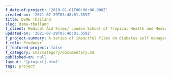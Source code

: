 ```yaml
---
f_date-of-project: '2019-01-01T00:00:00.000Z'
created-on: '2021-07-29T05:48:01.359Z'
title: DSME Thailand
slug: dsme-thailand
f_client: Medical Aid Films/ London School of Tropical Health and Medicine
updated-on: '2021-07-29T05:48:01.359Z'
f_project-summary: A series of impactful films on diabetes self management in Thailand.
f_role: Producer
f_featured-project: false
f_category: cms/category/documentary.md
published-on: null
layout: '[project].html'
tags: project
---
```



